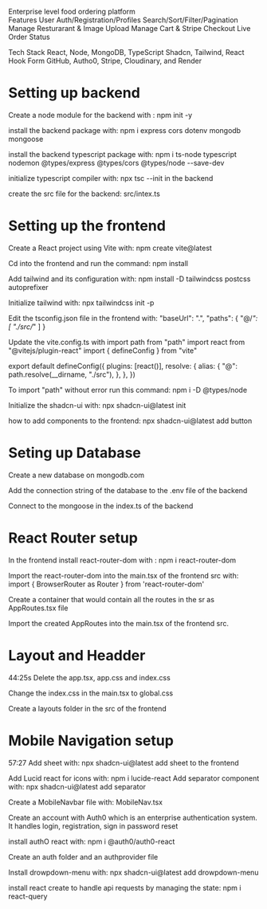 Enterprise level food ordering platform    
Features 
User Auth/Registration/Profiles
Search/Sort/Filter/Pagination
Manage Resturarant & Image Upload
Manage Cart & Stripe Checkout
Live Order Status

Tech Stack 
React, Node, MongoDB, TypeScript
Shadcn, Tailwind, React Hook Form
GitHub, Autho0, Stripe, Cloudinary, and Render

# Setting up  backend
Create a node module for the backend with : npm init -y 

install the backend package with: npm i express cors dotenv mongodb mongoose

install the backend typescript package with: npm i ts-node typescript nodemon @types/express @types/cors @types/node --save-dev

initialize typescript compiler with: npx tsc --init in the backend 

create the src file for the backend: src/intex.ts


# Setting up the frontend 

Create a React project using Vite with: npm create vite@latest

Cd into the frontend and run the command: npm install

Add tailwind and its configuration with: npm install -D tailwindcss postcss autoprefixer 

Initialize tailwind with: npx tailwindcss init -p

Edit the tsconfig.json file in the frontend with:   "baseUrl": ".",
    "paths": {
      "@/*": [
        "./src/*"
      ]
    }

Update the vite.config.ts with 
import path from "path"
import react from "@vitejs/plugin-react"
import { defineConfig } from "vite"

export default defineConfig({
  plugins: [react()],
  resolve: {
    alias: {
      "@": path.resolve(__dirname, "./src"),
    },
  },
})

To import "path" without error run this command: npm i -D @types/node


Initialize the shadcn-ui with: npx shadcn-ui@latest init

how to add components to the frontend: npx shadcn-ui@latest add button


# Seting up Database
Create a new database on mongodb.com 

Add the connection string of the database to the .env file of the backend

Connect to the mongoose in the index.ts of the backend

# React Router setup
In the frontend install react-router-dom with : npm i react-router-dom

Import the react-router-dom into the main.tsx of the frontend src with: import { BrowserRouter as Router } from 'react-router-dom' 

Create a container that would contain all the routes in the sr as AppRoutes.tsx file

Import the created AppRoutes into the main.tsx of the frontend src.

# Layout and Headder
44:25s
Delete the app.tsx, app.css and index.css

Change the index.css in the main.tsx to global.css

Create a layouts folder in the src of the frontend

# Mobile Navigation setup
57:27
Add sheet with: npx shadcn-ui@latest add sheet to the frontend

Add Lucid react for icons with: npm i lucide-react
Add separator component with: npx shadcn-ui@latest add separator

Create a MobileNavbar file with: MobileNav.tsx

Create an account with Auth0 which is an enterprise authentication system. It handles login, registration, sign in password reset

install authO react with: npm i @auth0/auth0-react

Create an auth folder and an authprovider file

Install drowpdown-menu with: npx shadcn-ui@latest add drowpdown-menu

install react create to handle api requests by managing the state: npm i react-query